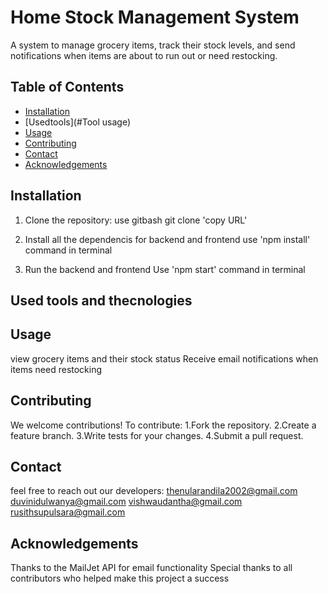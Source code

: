 # Home Stock Management System

A system to manage grocery items, track their stock levels, and send notifications when items are about to run out or need restocking.

## Table of Contents
- [Installation](#installation)
- [Usedtools](#Tool usage)
- [Usage](#usage)
- [Contributing](#contributing)
- [Contact](#contact)
- [Acknowledgements](#acknowledgements)

## Installation

1. Clone the repository:
   use gitbash
   git clone 'copy URL'

2. Install all the dependencis for backend and frontend
   use 'npm install' command in terminal

3. Run the backend and frontend 
   Use 'npm start' command in terminal

## Used tools and thecnologies


## Usage
view grocery items and their stock status
Receive email notifications when items need restocking

## Contributing
We welcome contributions! To contribute:
1.Fork the repository.
2.Create a feature branch.
3.Write tests for your changes.
4.Submit a pull request.

## Contact
feel free to reach out our developers: 
thenularandila2002@gmail.com
duvinidulwanya@gmail.com
vishwaudantha@gmail.com
rusithsupulsara@gmail.com

## Acknowledgements
Thanks to the MailJet API for email functionality
Special thanks to all contributors who helped make this project a success
